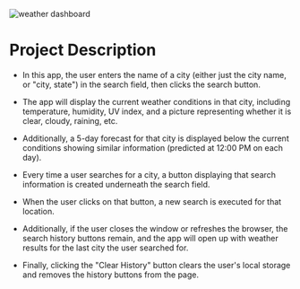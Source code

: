 ![weather dashboard](https://user-images.githubusercontent.com/71414528/98449926-e027af80-20ec-11eb-9ee5-35d5fc19ca99.png)

# Project Description



* In this app, the user enters the name of a city (either just the city name, or "city, state") in the search field, then clicks the search button.
* The app will display the current weather conditions in that city, including temperature, humidity, UV index, and a picture representing whether it is clear, cloudy, raining, etc. 
* Additionally, a 5-day forecast for that city is displayed below the current conditions showing similar information (predicted at 12:00 PM on each day).

* Every time a user searches for a city, a button displaying that search information is created underneath the search field.  
* When the user clicks on that button, a new search is executed for that location. 
* Additionally, if the user closes the window or refreshes the browser, the search history buttons remain, and the app will open up with weather results for the last city the user searched for. 
* Finally, clicking the "Clear History" button clears the user's local storage and removes the history buttons from the page.

